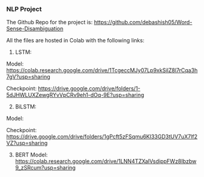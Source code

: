 ### NLP Project

The Github Repo for the project is: https://github.com/debashish05/Word-Sense-Disambiguation


All the files are hosted in Colab with the following links:

1) LSTM: 

Model: https://colab.research.google.com/drive/1TcgeccMJy07Lp9xkSilZ8l7rCqa3h7gV?usp=sharing

Checkpoint: https://drive.google.com/drive/folders/1-5dJHWLUXZewgRYvVpCRv9eh1-dOq-9E?usp=sharing

2) BiLSTM: 

Model:

Checkpoint: https://drive.google.com/drive/folders/1gPcft5zFSqmu6Kl33GD3tUV7uX7lf2VZ?usp=sharing


3) BERT Model: https://colab.research.google.com/drive/1LNN4TZXaIVsdippFWz8Ibzbw9_zSRcum?usp=sharing

